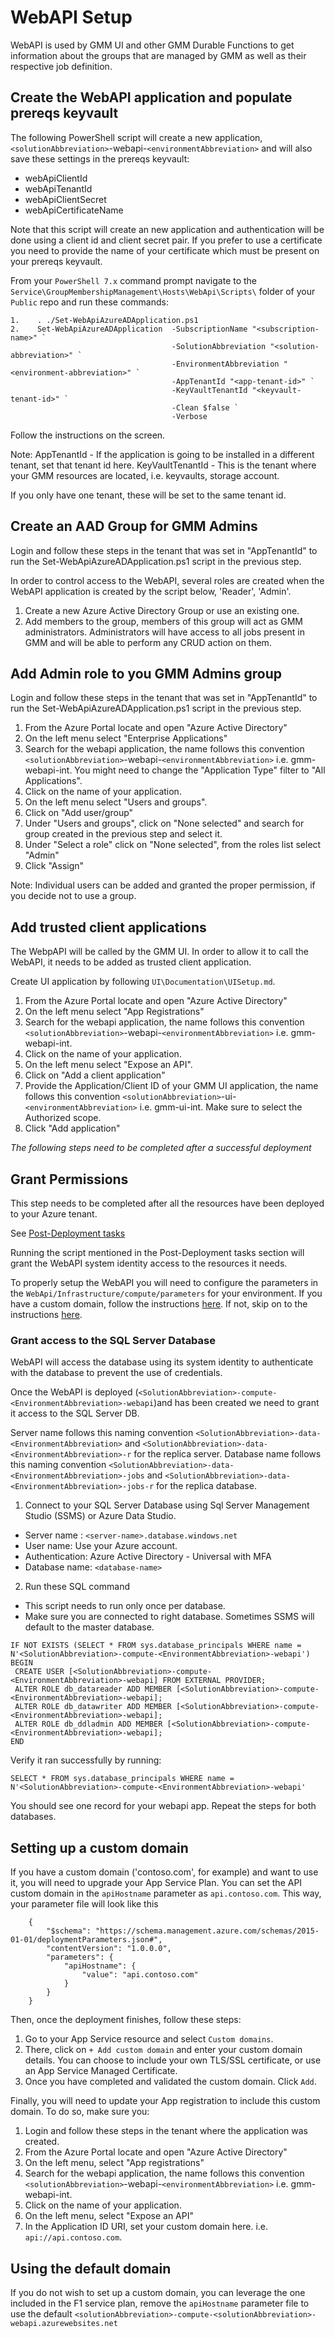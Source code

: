 # WebAPI Setup

WebAPI is used by GMM UI and other GMM Durable Functions to get information about the groups that are managed by GMM as well as their respective job definition.

## Create the WebAPI application and populate prereqs keyvault

The following PowerShell script will create a new application, `<solutionAbbreviation>`-webapi-`<environmentAbbreviation>` and will also save these settings in the prereqs keyvault:

-   webApiClientId
-   webApiTenantId
-   webApiClientSecret
-   webApiCertificateName

Note that this script will create an new application and authentication will be done using a client id and client secret pair. If you prefer to use a certificate you need to provide the name of your certificate which must be present on your prereqs keyvault.

From your `PowerShell 7.x` command prompt navigate to the `Service\GroupMembershipManagement\Hosts\WebApi\Scripts\` folder of your `Public` repo and run these commands:

    1.    . ./Set-WebApiAzureADApplication.ps1
    2.    Set-WebApiAzureADApplication	-SubscriptionName "<subscription-name>" `
                                        -SolutionAbbreviation "<solution-abbreviation>" `
                                        -EnvironmentAbbreviation "<environment-abbreviation>" `
                                        -AppTenantId "<app-tenant-id>" `
                                        -KeyVaultTenantId "<keyvault-tenant-id>" `
                                        -Clean $false `
                                        -Verbose
Follow the instructions on the screen.

Note:
AppTenantId <app-tenant-id> - If the application is going to be installed in a different tenant, set that tenant id here.
KeyVaultTenantId <keyvault-tenant-id> - This is the tenant where your GMM resources are located, i.e. keyvaults, storage account.

If you only have one tenant, these will be set to the same tenant id.

## Create an AAD Group for GMM Admins

Login and follow these steps in the tenant that was set in "AppTenantId" to run the Set-WebApiAzureADApplication.ps1 script in the previous step.

In order to control access to the WebAPI, several roles are created when the WebAPI application is created by the script below, 'Reader', 'Admin'.

1. Create a new Azure Active Directory Group or use an existing one.
2. Add members to the group, members of this group will act as GMM administrators. Administrators will have access to all jobs present in GMM and will be able to perform any CRUD action on them.

## Add Admin role to you GMM Admins group

Login and follow these steps in the tenant that was set in "AppTenantId" to run the Set-WebApiAzureADApplication.ps1 script in the previous step.

1. From the Azure Portal locate and open "Azure Active Directory"
2. On the left menu select "Enterprise Applications"
3. Search for the webapi application, the name follows this convention `<solutionAbbreviation>`-webapi-`<environmentAbbreviation>` i.e. gmm-webapi-int.
You might need to change the "Application Type" filter to "All Applications".
4. Click on the name of your application.
5. On the left menu select "Users and groups".
6. Click on "Add user/group"
7. Under "Users and groups", click on "None selected" and search for group created in the previous step and select it.
8. Under "Select a role" click on "None selected", from the roles list select "Admin"
9. Click "Assign"

Note: Individual users can be added and granted the proper permission, if you decide not to use a group.

## Add trusted client applications

The WebpAPI will be called by the GMM UI. In order to allow it to call the WebAPI, it needs to be added as trusted client application.

Create UI application by following `UI\Documentation\UISetup.md`.

1. From the Azure Portal locate and open "Azure Active Directory"
2. On the left menu select "App Registrations"
3. Search for the webapi application, the name follows this convention `<solutionAbbreviation>`-webapi-`<environmentAbbreviation>` i.e. gmm-webapi-int.
4. Click on the name of your application.
5. On the left menu select "Expose an API".
6. Click on "Add a client application"
7. Provide the Application/Client ID of your GMM UI application, the name follows this convention `<solutionAbbreviation>`-ui-`<environmentAbbreviation>` i.e. gmm-ui-int.
Make sure to select the Authorized scope.
8. Click "Add application"

*The following steps need to be completed after a successful deployment*

## Grant Permissions

This step needs to be completed after all the resources have been deployed to your Azure tenant.

See [Post-Deployment tasks](../../../../../README.md#post-deployment-tasks)

Running the script mentioned in the Post-Deployment tasks section will grant the WebAPI system identity access to the resources it needs.

To properly setup the WebAPI you will need to configure the parameters in the `WebApi/Infrastructure/compute/parameters` for your environment.
If you have a custom domain, follow the instructions [here](WebApiSetup.md/#setting-up-a-custom-domain). If not, skip on to the instructions [here](WebApiSetup.md/#using-the-default).

### Grant access to the SQL Server Database

WebAPI will access the database using its system identity to authenticate with the database to prevent the use of credentials.

Once the WebAPI is deployed (`<SolutionAbbreviation>-compute-<EnvironmentAbbreviation>-webapi`)and has been created we need to grant it access to the SQL Server DB.

Server name follows this naming convention `<SolutionAbbreviation>-data-<EnvironmentAbbreviation>` and `<SolutionAbbreviation>-data-<EnvironmentAbbreviation>-r` for the replica server.
Database name follows this naming convention `<SolutionAbbreviation>-data-<EnvironmentAbbreviation>-jobs` and `<SolutionAbbreviation>-data-<EnvironmentAbbreviation>-jobs-r` for the replica database.

1. Connect to your SQL Server Database using Sql Server Management Studio (SSMS) or Azure Data Studio.
- Server name : `<server-name>.database.windows.net`
- User name: Use your Azure account.
- Authentication: Azure Active Directory - Universal with MFA
- Database name: `<database-name>`

2. Run these SQL command

- This script needs to run only once per database.
- Make sure you are connected to right database. Sometimes SSMS will default to the master database.

```
IF NOT EXISTS (SELECT * FROM sys.database_principals WHERE name = N'<SolutionAbbreviation>-compute-<EnvironmentAbbreviation>-webapi')
BEGIN
 CREATE USER [<SolutionAbbreviation>-compute-<EnvironmentAbbreviation>-webapi] FROM EXTERNAL PROVIDER;
 ALTER ROLE db_datareader ADD MEMBER [<SolutionAbbreviation>-compute-<EnvironmentAbbreviation>-webapi];
 ALTER ROLE db_datawriter ADD MEMBER [<SolutionAbbreviation>-compute-<EnvironmentAbbreviation>-webapi];
 ALTER ROLE db_ddladmin ADD MEMBER [<SolutionAbbreviation>-compute-<EnvironmentAbbreviation>-webapi];
END
```

Verify it ran successfully by running:
```
SELECT * FROM sys.database_principals WHERE name = N'<SolutionAbbreviation>-compute-<EnvironmentAbbreviation>-webapi'
```
You should see one record for your webapi app.
Repeat the steps for both databases.

## Setting up a custom domain
If you have a custom domain ('contoso.com', for example) and want to use it, you will need to upgrade your App Service Plan. You can set the API custom domain in the `apiHostname` parameter as `api.contoso.com`.
This way, your parameter file will look like this 
```
    {
        "$schema": "https://schema.management.azure.com/schemas/2015-01-01/deploymentParameters.json#",
        "contentVersion": "1.0.0.0",
        "parameters": {
            "apiHostname": {
                "value": "api.contoso.com"
            }
        }
    }
```
Then, once the deployment finishes, follow these steps:

1. Go to your App Service resource and select `Custom domains`.
1. There, click on `+ Add custom domain` and enter your custom domain details. You can choose to include your own TLS/SSL certificate, or use an App Service Managed Certificate. 
1. Once you have completed and validated the custom domain. Click `Add`. 

Finally, you will need to update your App registration to include this custom domain. To do so, make sure you:
1. Login and follow these steps in the tenant where the application was created.
1. From the Azure Portal locate and open "Azure Active Directory"
1. On the left menu, select "App registrations"
1. Search for the webapi application, the name follows this convention `<solutionAbbreviation>`-webapi-`<environmentAbbreviation>` i.e. gmm-webapi-int.
1. Click on the name of your application.
1. On the left menu, select "Expose an API"
1. In the Application ID URI, set your custom domain here. i.e. `api://api.contoso.com`.

## Using the default domain
If you do not wish to set up a custom domain, you can leverage the one included in the F1 service plan, remove the `apiHostname` parameter file to use the default `<solutionAbbreviation>-compute-<solutionAbbreviation>-webapi.azurewebsites.net`